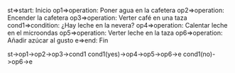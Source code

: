 st=>start: Inicio
op1=>operation: Poner agua en la cafetera
op2=>operation: Encender la cafetera
op3=>operation: Verter café en una taza
cond1=>condition: ¿Hay leche en la nevera?
op4=>operation: Calentar leche en el microondas
op5=>operation: Verter leche en la taza
op6=>operation: Añadir azúcar al gusto
e=>end: Fin

st->op1->op2->op3->cond1
cond1(yes)->op4->op5->op6->e
cond1(no)->op6->e

